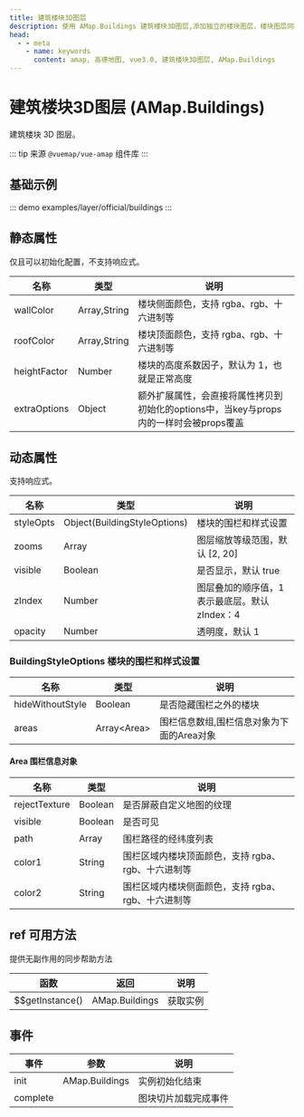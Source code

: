 ```yaml
---
title: 建筑楼块3D图层
description: 使用 AMap.Buildings 建筑楼块3D图层,添加独立的楼块图层，楼块图层同样接收自定义样式
head:
  - - meta
    - name: keywords
      content: amap, 高德地图, vue3.0, 建筑楼块3D图层, AMap.Buildings
---
```


# 建筑楼块3D图层 (AMap.Buildings)
建筑楼块 3D 图层。

::: tip
来源 ```@vuemap/vue-amap``` 组件库
:::

## 基础示例

::: demo
examples/layer/official/buildings
:::


## 静态属性
仅且可以初始化配置，不支持响应式。

名称 | 类型 | 说明
---|---|---|
wallColor | Array,String | 楼块侧面颜色，支持 rgba、rgb、十六进制等
roofColor | Array,String | 楼块顶面颜色，支持 rgba、rgb、十六进制等
heightFactor | Number | 楼块的高度系数因子，默认为 1，也就是正常高度
extraOptions | Object | 额外扩展属性，会直接将属性拷贝到初始化的options中，当key与props内的一样时会被props覆盖

## 动态属性
支持响应式。

名称 | 类型 | 说明
---|---|---|
styleOpts | Object(BuildingStyleOptions) | 楼块的围栏和样式设置
zooms | Array | 图层缩放等级范围，默认 [2, 20]
visible | Boolean | 是否显示，默认 true
zIndex | Number | 图层叠加的顺序值，1 表示最底层。默认 zIndex：4
opacity | Number | 透明度，默认 1

### BuildingStyleOptions 楼块的围栏和样式设置

名称 | 类型            | 说明
---|---------------|---|
hideWithoutStyle | Boolean       | 是否隐藏围栏之外的楼块
areas | Array\<Area\> | 围栏信息数组,围栏信息对象为下面的Area对象

#### Area 围栏信息对象

名称 | 类型 | 说明
---|---|---|
rejectTexture | Boolean | 是否屏蔽自定义地图的纹理
visible | Boolean | 是否可见
path | Array | 围栏路径的经纬度列表
color1 | String | 围栏区域内楼块顶面颜色，支持 rgba、rgb、十六进制等
color2 | String | 围栏区域内楼块侧面颜色，支持 rgba、rgb、十六进制等

## ref 可用方法
提供无副作用的同步帮助方法

函数 | 返回 | 说明
---|---|---|
$$getInstance() | AMap.Buildings | 获取实例

## 事件

事件 | 参数 | 说明
---|---|---|
init | AMap.Buildings | 实例初始化结束
complete |  | 图块切片加载完成事件
